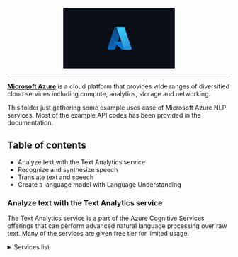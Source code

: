 <p align="center">
    <a href="#readme">
        <img alt="Microsoft Azure" width="50%" src="img/azure_logo.png">
    </a>
</p>

---

**<a href="https://azure.microsoft.com/en-us/" target="_blank">Microsoft Azure</a>** is a cloud platform that provides wide ranges of diversified cloud services including compute, analytics, storage and networking.

This folder just gathering some example uses case of Microsoft Azure NLP services. Most of the example API codes has been provided in the documentation.


## Table of contents
  * Analyze text with the Text Analytics service
  * Recognize and synthesize speech
  * Translate text and speech
  * Create a language model with Language Understanding


### Analyze text with the Text Analytics service
The Text Analytics service is a part of the Azure Cognitive Services offerings that can perform advanced natural language processing over raw text. Many of the services are given free tier for limited usage.

<details><summary>Services list</summary>

1. Sentiment analysis
2. Opinion mining
3. Language detection
4. Named Entity Recognition (NER)
5. Personally Identifiable Information (PII) recognition
6. Entity linking
7. Key phrase extraction
8. Extract health entities (Required subscription)